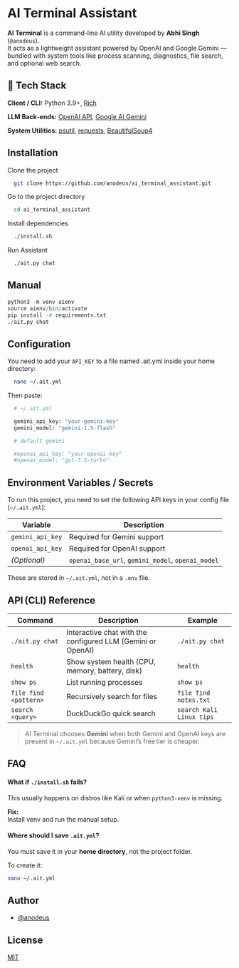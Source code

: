 
# AI Terminal Assistant


**AI Terminal** is a command-line AI utility developed by **Abhi Singh** (`@anodeus`).  
It acts as a lightweight assistant powered by OpenAI and Google Gemini — bundled with system tools like process scanning, diagnostics, file search, and optional web search.



## 🧰 Tech Stack

**Client / CLI:** Python 3.9+, [Rich](https://rich.readthedocs.io)

**LLM Back‑ends:** [OpenAI API](https://platform.openai.com/), [Google AI Gemini](https://ai.google.dev/)

**System Utilities:** [psutil](https://pypi.org/project/psutil/), [requests](https://pypi.org/project/requests/), [BeautifulSoup4](https://pypi.org/project/beautifulsoup4/)


## Installation

Clone the project

```bash
  git clone https://github.com/anodeus/ai_terminal_assistant.git
```

Go to the project directory

```bash
  cd ai_terminal_assistant
```

Install dependencies

```bash
  ./install.sh 
```

Run Assistant

```bash
  ./ait.py chat
```


## Manual

```python
python3 -m venv aienv
source aienv/bin/activate
pip install -r requirements.txt
./ait.py chat
```


## Configuration

You need to add your `API_KEY` to a file named .ait.yml inside your home directory:

```bash
  nano ~/.ait.yml
```
Then paste:
```bash
  # ~/.ait.yml

  gemini_api_key: "your‑gemini‑key"
  gemini_model: "gemini-1.5-flash"

  # default gemini

  #openai_api_key: "your‑openai‑key"
  #openai_model: "gpt-3.5-turbo"
```
    

## Environment Variables / Secrets

To run this project, you need to set the following API keys in your config file (`~/.ait.yml`):

| Variable           | Description                       |
|--------------------|-----------------------------------|
| `gemini_api_key`   | Required for Gemini support       |
| `openai_api_key`   | Required for OpenAI support       |
| *(Optional)*       | `openai_base_url`, `gemini_model`, `openai_model` |

These are stored in `~/.ait.yml`, not in a `.env` file.


## API (CLI) Reference

| Command | Description | Example |
|---------|-------------|---------|
| `./ait.py chat` | Interactive chat with the configured LLM (Gemini or OpenAI) | `./ait.py chat` |
| `health` | Show system health (CPU, memory, battery, disk) | `health` |
| `show ps` | List running processes | `show ps` |
| `file find <pattern>` | Recursively search for files | `file find notes.txt` |
| `search <query>` | DuckDuckGo quick search | `search Kali Linux tips` |

> AI Terminal chooses **Gemini** when both Gemini and OpenAI keys are present in `~/.ait.yml` because Gemini’s free tier is cheaper.


##  FAQ

####  What if `./install.sh` fails?

This usually happens on distros like Kali or when `python3-venv` is missing.

**Fix:**  
Install venv and run the manual setup.

#### Where should I save `.ait.yml`?

You must save it in your **home directory**, not the project folder.

To create it:

```bash
nano ~/.ait.yml

```
## Author

- [@anodeus](https://www.github.com/anodeus)


## License

[MIT](https://choosealicense.com/licenses/mit/)

